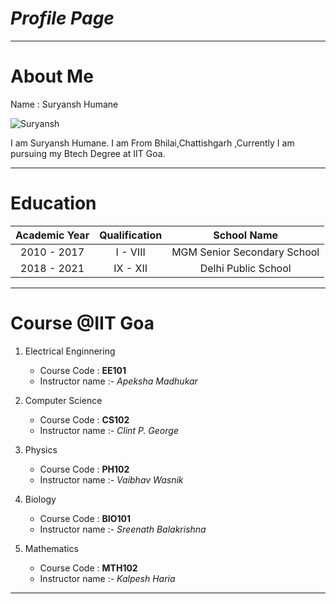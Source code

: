 # *Profile Page*
----
# About Me

Name : Suryansh Humane

![Suryansh](https://www.google.com/imgres?imgurl=https%3A%2F%2Fconteudo.imguol.com.br%2Fc%2Fentretenimento%2F16%2F2017%2F06%2F27%2Fnaruto-1498593686428_v2_3x4.png&tbnid=AGRLOxNU2miDYM&vet=10CAwQxiAoBGoXChMIqL3IrKzE_gIVAAAAAB0AAAAAEAc..i&imgrefurl=https%3A%2F%2Fentretenimento.uol.com.br%2Fnoticias%2Fredacao%2F2020%2F03%2F23%2Fobrigado-naruto-fas-twitter.htm&docid=Noo-iky0wc2EeM&w=810&h=1080&itg=1&q=naruto%20images&client=ubuntu&ved=0CAwQxiAoBGoXChMIqL3IrKzE_gIVAAAAAB0AAAAAEAc)

I am Suryansh Humane. I am From Bhilai,Chattishgarh ,Currently I am pursuing my Btech Degree at IIT Goa.

-----

# Education

|Academic Year| Qualification  | School Name   |
|:-----------:|:--------------:|:-------------:|
|2010 - 2017  | I - VIII       | MGM Senior Secondary School|
|2018 - 2021  | IX - XII       | Delhi Public School|


-------

# Course @IIT Goa 

1. Electrical Enginnering
    * Course Code : **EE101**
    * Instructor name :- *Apeksha Madhukar*
    
1. Computer Science
    * Course Code : **CS102**
    * Instructor name :- *Clint P. George*
    
1. Physics
    * Course Code : **PH102**
    * Instructor name :- *Vaibhav Wasnik*

1. Biology
    * Course Code : **BIO101**
    * Instructor name :- *Sreenath Balakrishna*
  
1. Mathematics
    * Course Code : **MTH102**
    * Instructor name :- *Kalpesh Haria*
    
 ______




